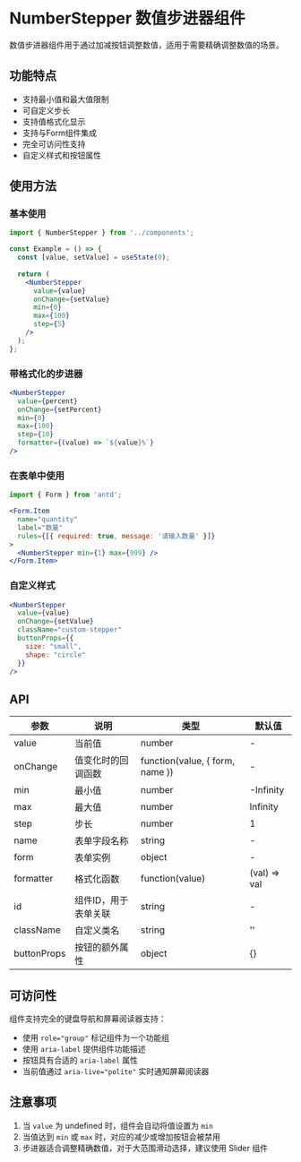 # NumberStepper 数值步进器组件

数值步进器组件用于通过加减按钮调整数值，适用于需要精确调整数值的场景。

## 功能特点

- 支持最小值和最大值限制
- 可自定义步长
- 支持值格式化显示
- 支持与Form组件集成
- 完全可访问性支持
- 自定义样式和按钮属性

 
## 使用方法

### 基本使用

```jsx
import { NumberStepper } from '../components';

const Example = () => {
  const [value, setValue] = useState(0);
  
  return (
    <NumberStepper 
      value={value} 
      onChange={setValue} 
      min={0} 
      max={100} 
      step={5}
    />
  );
};
```

### 带格式化的步进器

```jsx
<NumberStepper 
  value={percent} 
  onChange={setPercent}
  min={0}
  max={100}
  step={10}
  formatter={(value) => `${value}%`}
/>
```

### 在表单中使用

```jsx
import { Form } from 'antd';

<Form.Item 
  name="quantity" 
  label="数量"
  rules={[{ required: true, message: '请输入数量' }]}
>
  <NumberStepper min={1} max={999} />
</Form.Item>
```

### 自定义样式

```jsx
<NumberStepper 
  value={value}
  onChange={setValue}
  className="custom-stepper"
  buttonProps={{ 
    size: "small",
    shape: "circle"
  }}
/>
```

## API

| 参数 | 说明 | 类型 | 默认值 |
| --- | --- | --- | --- |
| value | 当前值 | number | - |
| onChange | 值变化时的回调函数 | function(value, { form, name }) | - |
| min | 最小值 | number | -Infinity |
| max | 最大值 | number | Infinity |
| step | 步长 | number | 1 |
| name | 表单字段名称 | string | - |
| form | 表单实例 | object | - |
| formatter | 格式化函数 | function(value) | (val) => val |
| id | 组件ID，用于表单关联 | string | - |
| className | 自定义类名 | string | '' |
| buttonProps | 按钮的额外属性 | object | {} |

## 可访问性

组件支持完全的键盘导航和屏幕阅读器支持：

- 使用 `role="group"` 标记组件为一个功能组
- 使用 `aria-label` 提供组件功能描述
- 按钮具有合适的 `aria-label` 属性
- 当前值通过 `aria-live="polite"` 实时通知屏幕阅读器

## 注意事项

1. 当 `value` 为 undefined 时，组件会自动将值设置为 `min`
2. 当值达到 `min` 或 `max` 时，对应的减少或增加按钮会被禁用
3. 步进器适合调整精确数值，对于大范围滑动选择，建议使用 Slider 组件 